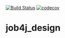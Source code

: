 [![Build Status](https://travis-ci.com/IvanKozhevnikov/job4j_design.svg?branch=master)](https://travis-ci.com/IvanKozhevnikov/job4j_design)
[![codecov](https://codecov.io/gh/IvanKozhevnikov/job4j_design/branch/master/graph/badge.svg?token=UHBPUPMT47)](https://codecov.io/gh/IvanKozhevnikov/job4j_design)

# job4j_design
